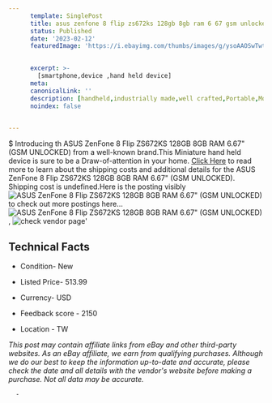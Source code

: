 ```yaml
---
      template: SinglePost
      title: asus zenfone 8 flip zs672ks 128gb 8gb ram 6 67 gsm unlocked 
      status: Published
      date: '2023-02-12'
      featuredImage: 'https://i.ebayimg.com/thumbs/images/g/ysoAAOSwTwtgpNKl/s-l225.jpg'
       

      excerpt: >-
        [smartphone,device ,hand held device]
      meta:
      canonicalLink: ''
      description: [handheld,industrially made,well crafted,Portable,Mobile,Compact,Convenient,Lightweight,Maneuverable,Man-portable,Miniature,Carriable,Hand-held,Light,Holdable,Transportable,Mobile device,Pocket-sized,On-the-go,Wireless,Cordless,Compact size,Convenient size, smartphone,device ,hand held device]
      noindex: false
      

---
```

$
      Introducing th ASUS ZenFone 8 Flip ZS672KS 128GB 8GB RAM 6.67" (GSM UNLOCKED) from a well-known brand.This Miniature hand held device is sure to be a Draw-of-attention in your home. [Click Here](https://www.ebay.com/itm/254984568860?hash=item3b5e43c01c%3Ag%3AysoAAOSwTwtgpNKl&mkevt=1&mkcid=1&mkrid=711-53200-19255-0&campid=%253CePNCampaignId%253E&customid=%253CreferenceId%253E&toolid=10049) to read more to learn about the shipping costs and additional details for the ASUS ZenFone 8 Flip ZS672KS 128GB 8GB RAM 6.67" (GSM UNLOCKED). Shipping cost is undefined.Here is the posting visibly ![ASUS ZenFone 8 Flip ZS672KS 128GB 8GB RAM 6.67" (GSM UNLOCKED)](https://i.ebayimg.com/thumbs/images/g/ysoAAOSwTwtgpNKl/s-l225.jpg) to check out more postings here... ![ASUS ZenFone 8 Flip ZS672KS 128GB 8GB RAM 6.67" (GSM UNLOCKED)](https://i.ebayimg.com/images/g/ysoAAOSwTwtgpNKl/s-l1200.jpg), ![check vendor page](https://origin-galleryplus.ebayimg.com/ws/web/254984568860_2_0_1/225x225.jpg,https://origin-galleryplus.ebayimg.com/ws/web/254984568860_3_0_1/225x225.jpg,https://origin-galleryplus.ebayimg.com/ws/web/254984568860_4_0_1/225x225.jpg,https://origin-galleryplus.ebayimg.com/ws/web/254984568860_5_0_1/225x225.jpg)'

      

 ## Technical Facts 



     
      

 - Condition- New 


      

 - Listed Price- 513.99 


      

 - Currency- USD 


      

 - Feedback score - 2150 


      

 - Location - TW 


      
      

 *_This post may contain affiliate links from eBay and other third-party websites. As an eBay affiliate, we earn from qualifying purchases. Although we do our best to keep the information up-to-date and accurate, please check the date and all details with the vendor's website before making a purchase. Not all data may be accurate._*




      -
